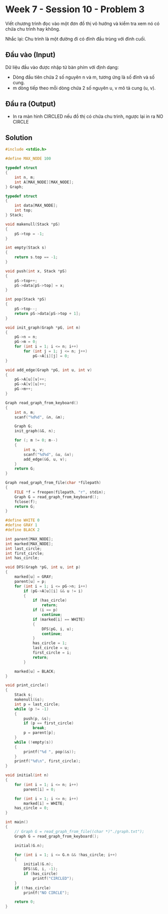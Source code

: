 # Week 7 - Session 10 - Problem 3

Viết chương trình đọc vào một đơn đồ thị vô hướng và kiểm tra xem nó có chứa chu trình hay không.

Nhắc lại: Chu trình là một đường đi có đỉnh đầu trùng với đỉnh cuối.

## Đầu vào (Input)

Dữ liệu đầu vào được nhập từ bàn phím với định dạng:

- Dòng đầu tiên chứa 2 số nguyên n và m, tương ứng là số đỉnh và số cung.
- m dòng tiếp theo mỗi dòng chứa 2 số nguyên u, v mô tả cung (u, v).

## Đầu ra (Output)

- In ra màn hình CIRCLED nếu đồ thị có chứa chu trình, ngược lại in ra NO CIRCLE

## Solution

```c
#include <stdio.h>

#define MAX_NODE 100

typedef struct
{
    int n, m;
    int A[MAX_NODE][MAX_NODE];
} Graph;

typedef struct
{
    int data[MAX_NODE];
    int top;
} Stack;

void makenull(Stack *pS)
{
    pS->top = -1;
}

int empty(Stack s)
{
    return s.top == -1;
}

void push(int x, Stack *pS)
{
    pS->top++;
    pS->data[pS->top] = x;
}

int pop(Stack *pS)
{
    pS->top--;
    return pS->data[pS->top + 1];
}

void init_graph(Graph *pG, int n)
{
    pG->n = n;
    pG->m = 0;
    for (int i = 1; i <= n; i++)
        for (int j = 1; j <= n; j++)
            pG->A[i][j] = 0;
}

void add_edge(Graph *pG, int u, int v)
{
    pG->A[u][v]++;
    pG->A[v][u]++;
    pG->m++;
}

Graph read_graph_from_keyboard()
{
    int n, m;
    scanf("%d%d", &n, &m);

    Graph G;
    init_graph(&G, n);

    for (; m != 0; m--)
    {
        int u, v;
        scanf("%d%d", &u, &v);
        add_edge(&G, u, v);
    }
    return G;
}

Graph read_graph_from_file(char *filepath)
{
    FILE *f = freopen(filepath, "r", stdin);
    Graph G = read_graph_from_keyboard();
    fclose(f);
    return G;
}

#define WHITE 0
#define GRAY 1
#define BLACK 2

int parent[MAX_NODE];
int marked[MAX_NODE];
int last_circle;
int first_circle;
int has_circle;

void DFS(Graph *pG, int u, int p)
{
    marked[u] = GRAY;
    parent[u] = p;
    for (int i = 1; i <= pG->n; i++)
        if (pG->A[u][i] && u != i)
        {
            if (has_circle)
                return;
            if (i == p)
                continue;
            if (marked[i] == WHITE)
            {
                DFS(pG, i, u);
                continue;
            }
            has_circle = 1;
            last_circle = u;
            first_circle = i;
            return;
        }

    marked[u] = BLACK;
}

void print_circle()
{
    Stack s;
    makenull(&s);
    int p = last_circle;
    while (p != -1)
    {
        push(p, &s);
        if (p == first_circle)
            break;
        p = parent[p];
    }
    while (!empty(s))
    {
        printf("%d ", pop(&s));
    }
    printf("%d\n", first_circle);
}

void initial(int n)
{
    for (int i = 1; i <= n; i++)
        parent[i] = 0;

    for (int i = 1; i <= n; i++)
        marked[i] = WHITE;
    has_circle = 0;
}

int main()
{
    // Graph G = read_graph_from_file((char *)"./graph.txt");
    Graph G = read_graph_from_keyboard();

    initial(G.n);

    for (int i = 1; i <= G.n && !has_circle; i++)
    {
        initial(G.n);
        DFS(&G, i, -1);
        if (has_circle)
            printf("CIRCLED");
    }
    if (!has_circle)
        printf("NO CIRCLE");

    return 0;
}
```
